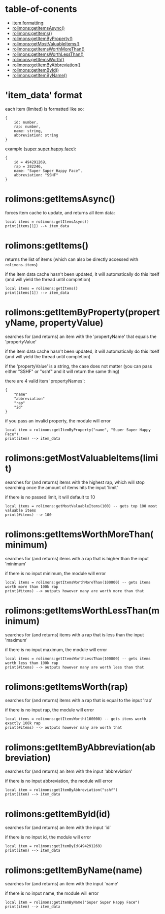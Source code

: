 # table-of-conents
- [item formatting](#item_data-format)
- [rolimons:getItemsAsync()](#rolimonsgetitemsasync)
- [rolimons:getItems()](#rolimonsgetitems)
- [rolimons:getItemByProperty()](##rolimonsgetitembypropertypropertyname-propertyvalue)
- [rolimons:getMostValuableItems()](#rolimonsgetmostvaluableitems)
- [rolimons:getItemsWorthMoreThan()](#rolimonsgetitemsworthmorethan)
- [rolimons:getItemsWorthLessThan()](#rolimonsgetitemsworthlessthan)
- [rolimons:getItemsWorth()](#rolimonsgetitemsworthrap)
- [rolimons:getItemByAbbreviation()](#rolimonsgetitembyabbreviationabbreviation)
- [rolimons:getItemById()](#rolimonsgetitembyidid)
- [rolimons:getItemByName()](#rolimonsgetitembynamename)

# 'item_data' format
each item (limited) is formatted like so:
```luau
{
    id: number,
    rap: number,
    name: string,
    abbreviation: string
}
```
example ([super super happy face](https://www.rolimons.com/item/494291269)):
```luau
{
    id = 494291269,
    rap = 282246,
    name: "Super Super Happy Face",
    abbreviation: "SSHF"
}
```

# rolimons:getItemsAsync()
forces item cache to update, and returns all item data:
```luau
local items = rolimons:getItemsAsync()
print(items[1]) --> item_data
```

# rolimons:getItems()
returns the list of items (which can also be directly accessed with `rolimons.items`)

if the item data cache hasn't been updated, it will automatically do this itself (and will yield the thread until completion)
```luau
local items = rolimons:getItems()
print(items[1]) --> item_data
```

# rolimons:getItemByProperty(propertyName, propertyValue)
searches for (and returns) an item with the 'propertyName' that equals the 'propertyValue'

if the item data cache hasn't been updated, it will automatically do this itself (and will yield the thread until completion)

if the 'propertyValue' is a string, the case does not matter (you can pass either "SSHF" or "sshf" and it will return the same thing)

there are 4 valid item 'propertyNames':
```luau
{
	"name"
	"abbreviation"
	"rap"
	"id"
}
```

if you pass an invalid property, the module will error
```luau
local item = rolimons:getItemByProperty("name", "Super Super Happy Face")
print(item) --> item_data
```

# rolimons:getMostValuableItems(limit)
searches for (and returns) items with the highest rap, which will stop searching once the amount of items hits the input 'limit'

if there is no passed limit, it will default to 10
```luau
local items = rolimons:getMostValuableItems(100) -- gets top 100 most valuable items
print(#items) --> 100
```

# rolimons:getItemsWorthMoreThan(minimum)
searches for (and returns) items with a rap that is higher than the input 'minimum'

if there is no input minimum, the module will error
```luau
local items = rolimons:getItemsWorthMoreThan(100000) -- gets items worth more than 100k rap
print(#items) --> outputs however many are worth more than that
```

# rolimons:getItemsWorthLessThan(minimum)
searches for (and returns) items with a rap that is less than the input 'maximum'

if there is no input maximum, the module will error
```luau
local items = rolimons:getItemsWorthLessThan(100000) -- gets items worth less than 100k rap
print(#items) --> outputs however many are worth less than that
```

# rolimons:getItemsWorth(rap)
searches for (and returns) items with a rap that is equal to the input 'rap'

if there is no input rap, the module will error
```luau
local items = rolimons:getItemsWorth(100000) -- gets items worth exactly 100k rap
print(#items) --> outputs however many are worth that
```

# rolimons:getItemByAbbreviation(abbreviation)
searches for (and returns) an item with the input 'abbreviation'

if there is no input abbreviation, the module will error
```luau
local item = rolimons:getItemByAbbreviation("sshf")
print(item) --> item_data
```

# rolimons:getItemById(id)
searches for (and returns) an item with the input 'id'

if there is no input id, the module will error
```luau
local item = rolimons:getItemById(494291269)
print(item) --> item_data
```

# rolimons:getItemByName(name)
searches for (and returns) an item with the input 'name'

if there is no input name, the module will error
```luau
local item = rolimons:getItemByName("Super Super Happy Face")
print(item) --> item_data
```
